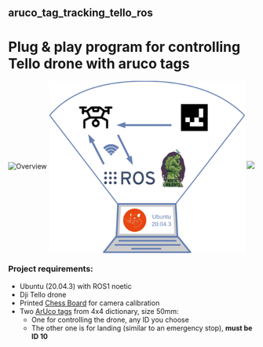 ## aruco_tag_tracking_tello_ros
# Plug &amp; play program for controlling Tello drone with aruco tags
![Overview](ProjectOverview.png)
<img align="center" src="assets/ProjectOverview.png" width="400" > ![](ssets/ProjectOverview.png)
### Project requirements:
- Ubuntu (20.04.3) with ROS1 noetic
- Dji Tello drone
- Printed [Chess Board](https://www.mrpt.org/downloads/camera-calibration-checker-board_9x7.pdf) for camera calibration
- Two [ArUco tags](https://chev.me/arucogen/) from 4x4 dictionary, size 50mm:
  - One for controlling the drone, any ID you choose
  - The other one is for landing (similar to an emergency stop), **must be ID 10**
